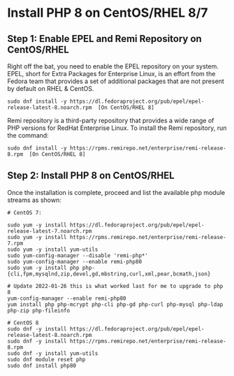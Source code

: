 # Install PHP 8 on CentOS/RHEL 8/7

## Step 1: Enable EPEL and Remi Repository on CentOS/RHEL

Right off the bat, you need to enable the EPEL repository on your system. EPEL, short for Extra Packages for Enterprise Linux, is an effort from the Fedora team that provides a set of additional packages that are not present by default on RHEL & CentOS.

```shell
sudo dnf install -y https://dl.fedoraproject.org/pub/epel/epel-release-latest-8.noarch.rpm  [On CentOS/RHEL 8]
```

Remi repository is a third-party repository that provides a wide range of PHP versions for RedHat Enterprise Linux. To install the Remi repository, run the command:

```shell
sudo dnf install -y https://rpms.remirepo.net/enterprise/remi-release-8.rpm  [On CentOS/RHEL 8]
```

## Step 2: Install PHP 8 on CentOS/RHEL

Once the installation is complete, proceed and list the available php module streams as shown:

```shell
# CentOS 7:

sudo yum -y install https://dl.fedoraproject.org/pub/epel/epel-release-latest-7.noarch.rpm
sudo yum -y install https://rpms.remirepo.net/enterprise/remi-release-7.rpm
sudo yum -y install yum-utils
sudo yum-config-manager --disable 'remi-php*'
sudo yum-config-manager --enable remi-php80
sudo yum -y install php php-{cli,fpm,mysqlnd,zip,devel,gd,mbstring,curl,xml,pear,bcmath,json}

# Update 2022-01-26 this is what worked last for me to upgrade to php 8
yum-config-manager --enable remi-php80
yum install php php-mcrypt php-cli php-gd php-curl php-mysql php-ldap php-zip php-fileinfo
```

```shell
# CentOS 8
sudo dnf -y install https://dl.fedoraproject.org/pub/epel/epel-release-latest-8.noarch.rpm
sudo dnf -y install https://rpms.remirepo.net/enterprise/remi-release-8.rpm
sudo dnf -y install yum-utils
sudo dnf module reset php
sudo dnf install php80
```

